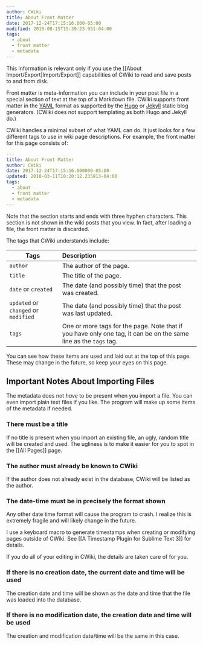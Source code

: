 ```yaml
---
author: CWiki
title: About Front Matter
date: 2017-12-24T17:15:16.000-05:00
modified: 2018-08-15T15:39:23.951-04:00
tags:
  - about
  - front matter
  - metadata
---
```



This information is relevant only if you use the [[About Import/Export|Import/Export]] capabilities of CWiki to read and save posts to and from disk.

Front matter is meta-information you can include in your post file in a special section of text at the top of a Markdown file. CWiki supports front matter in the [YAML](http://yaml.org/) format as supported by the [Hugo](https://gohugo.io) or [Jekyll](https://github.com/jekyll/jekyll) static blog generators. (CWiki does not support templating as both Hugo and Jekyll do.)

CWiki handles a minimal subset of what YAML can do. It just looks for a few different tags to use in wiki page descriptions. For example, the front matter for this page consists of:

```yaml
---
title: About Front Matter
author: CWiki
date: 2017-12-24T17:15:16.000000-05:00 
updated: 2018-03-11T10:20:12.235913-04:00
tags:
  - about
  - front matter
  - metadata
---
```

Note that the section starts and ends with three hyphen characters. This section is not shown​ in the wiki posts that you view. In fact, after loading a file, the front matter is discarded.

The tags that CWiki understands include:

 | Tags  |  Description |
 |--------|:------------|
 | `author`  | The author of the page.  |
 | `title`  |  The title of the page. | 
 | `date` or `created`   | The date (and possibly time) that the post was created. |
 | `updated` or `changed`  or `modified`| The date (and possibly time) that the post was last updated. |
 | `tags` | One or more tags for the page. Note that if you have only one tag, it can be on the same line as the `tags` tag.|

You can see how these items are used and laid out at the top of this page. These may change in the future, so keep your eyes on this page.

## Important Notes About Importing Files ##

The metadata does not *have* to be present when you import a file. You can even import plain text files if you like. The program will make up some items of the metadata if needed.

### There must be a title ###
If no title is present when you import an existing file, an ugly, random title will be created and used. The ugliness is to make it easier for you to spot in the [[All Pages]] page.

### The author must already be known to CWiki ###
If the author does not already exist in the database, CWiki will be listed as the author.

### The date-time must be in precisely​ the format shown ###

Any other date time format will cause the program to crash. I realize this is extremely fragile and will likely change in the ​future.

I use a keyboard macro to generate timestamps when creating or modifying pages outside of CWiki. See [[A Timestamp Plugin for Sublime Text 3]] for details.

If you do all of your editing in CWiki, the details are taken care of for you.

### If there is no creation date, the current date and time will be used ###
The creation date and time will be shown as the date and time that the file was loaded into the database.

### If there is no modification date, the creation date and time will be used ###
The creation and modification date/time will be the same in this case.
